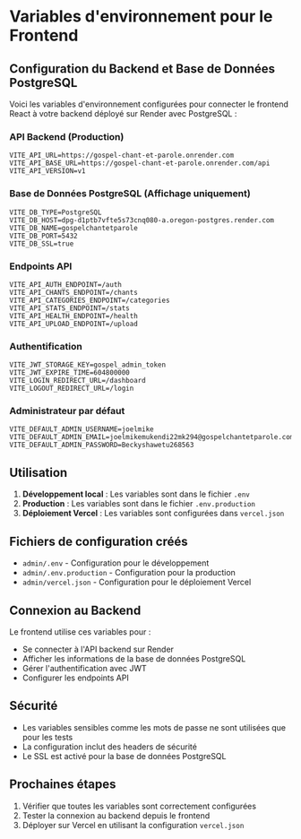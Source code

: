 # Variables d'environnement pour le Frontend

## Configuration du Backend et Base de Données PostgreSQL

Voici les variables d'environnement configurées pour connecter le frontend React à votre backend déployé sur Render avec PostgreSQL :

### API Backend (Production)
```env
VITE_API_URL=https://gospel-chant-et-parole.onrender.com
VITE_API_BASE_URL=https://gospel-chant-et-parole.onrender.com/api
VITE_API_VERSION=v1
```

### Base de Données PostgreSQL (Affichage uniquement)
```env
VITE_DB_TYPE=PostgreSQL
VITE_DB_HOST=dpg-d1ptb7vfte5s73cnq080-a.oregon-postgres.render.com
VITE_DB_NAME=gospelchantetparole
VITE_DB_PORT=5432
VITE_DB_SSL=true
```

### Endpoints API
```env
VITE_API_AUTH_ENDPOINT=/auth
VITE_API_CHANTS_ENDPOINT=/chants
VITE_API_CATEGORIES_ENDPOINT=/categories
VITE_API_STATS_ENDPOINT=/stats
VITE_API_HEALTH_ENDPOINT=/health
VITE_API_UPLOAD_ENDPOINT=/upload
```

### Authentification
```env
VITE_JWT_STORAGE_KEY=gospel_admin_token
VITE_JWT_EXPIRE_TIME=604800000
VITE_LOGIN_REDIRECT_URL=/dashboard
VITE_LOGOUT_REDIRECT_URL=/login
```

### Administrateur par défaut
```env
VITE_DEFAULT_ADMIN_USERNAME=joelmike
VITE_DEFAULT_ADMIN_EMAIL=joelmikemukendi22mk294@gospelchantetparole.com
VITE_DEFAULT_ADMIN_PASSWORD=Beckyshawetu268563
```

## Utilisation

1. **Développement local** : Les variables sont dans le fichier `.env`
2. **Production** : Les variables sont dans le fichier `.env.production`
3. **Déploiement Vercel** : Les variables sont configurées dans `vercel.json`

## Fichiers de configuration créés

- `admin/.env` - Configuration pour le développement
- `admin/.env.production` - Configuration pour la production
- `admin/vercel.json` - Configuration pour le déploiement Vercel

## Connexion au Backend

Le frontend utilise ces variables pour :
- Se connecter à l'API backend sur Render
- Afficher les informations de la base de données PostgreSQL
- Gérer l'authentification avec JWT
- Configurer les endpoints API

## Sécurité

- Les variables sensibles comme les mots de passe ne sont utilisées que pour les tests
- La configuration inclut des headers de sécurité
- Le SSL est activé pour la base de données PostgreSQL

## Prochaines étapes

1. Vérifier que toutes les variables sont correctement configurées
2. Tester la connexion au backend depuis le frontend
3. Déployer sur Vercel en utilisant la configuration `vercel.json`
